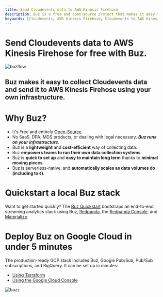 ```yaml
---
title: Send Cloudevents data to AWS Kinesis Firehose
description: Buz is a free and open-source project that makes it easy to collect, validate, and load Cloudevents data to AWS Kinesis Firehose.
keywords: [Cloudevents, AWS Kinesis Firehose, Cloudevents to AWS Kinesis Firehose, event tracking, free, open-source, Buz]
---
```


# Send Cloudevents data to AWS Kinesis Firehose for free with Buz.

![buzflow](../../../../../static/img/buzflow.png)


## Buz makes it easy to collect Cloudevents data and send it to AWS Kinesis Firehose using your **own infrastructure**.


# Why Buz?

- It's Free and entirely [Open-Source](https://github.com/silverton-io/buz).
- No SaaS, DPA, MDS products, or dealing with legal necessary. ***Buz runs on your infrastructure***.
- Buz is a **lightweight** and **cost-efficient** way of collecting data.
- Buz **empowers teams to run their own data collection systems**.
- Buz is **quick to set up** and **easy to maintain long term** thanks to **minimal moving pieces**.
- Buz is serverless-native, and **automatically scales as data volumes do (including to `0`)**.


# Quickstart a local Buz stack

Want to get started quickly? The [Buz Quickstart](/examples/quickstart) bootstraps an end-to-end streaming analytics stack using Buz, [Redpanda](https://redpanda.com/?utm_medium=hipanda&utm_source=buz), the [Redpanda Console](https://docs.redpanda.com/docs/console/?utm_medium=hipanda&utm_source=buz), and [Materialize](https://materialize.com/?utm_medium=himaterialize&utm_source=buz).


# Deploy Buz on Google Cloud in under 5 minutes

The production-ready GCP stack includes Buz, Google Pub/Sub, Pub/Sub subscriptions, and BigQuery. It can be set up in minutes:

- [Using Terraform](/deploying/gcp/cloud_run)
- [Using the Google Cloud Console](/deploying/gcp/console)


![buzz](../../../../../static/img/buzz.png)
